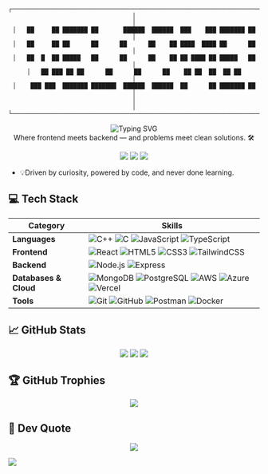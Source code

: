 <div align="center">

```
┌───────────────────────────────────────────────────────────────────────────────┐
│                                                                               │
│   ██     ██ ███████ ██       ██████  ██████  ███    ███ ███████ ██          │
│   ██     ██ ██      ██      ██      ██    ██ ████  ████ ██      ██          │
│   ██  █  ██ █████   ██      ██      ██    ██ ██ ████ ██ █████   ██          │
│   ██ ███ ██ ██      ██      ██      ██    ██ ██  ██  ██ ██                  │
│    ███ ███  ███████ ███████  ██████  ██████  ██      ██ ███████ ██          │
│                                                                               │
└───────────────────────────────────────────────────────────────────────────────┘
```

</div>
<div align="center">
  <img src="https://readme-typing-svg.herokuapp.com?font=Fira+Code&size=30&duration=4000&pause=1000&color=F5F5F5&background=00000000&center=true&vCenter=true&width=800&lines=Hey%2C+I'm+Vidhi+Singh+Parihar;Full+Stack+Developer+%7C+Tech+Explorer;Problem+Solver+%7C+Lifelong+Learner" alt="Typing SVG"/>
</div>

<div align="center">
  Where frontend meets backend — and problems meet clean solutions. 🛠️
</div>

<p align="center">
  <a href="https://www.linkedin.com/in/vidhi-singh-16bb32302"><img src="https://img.shields.io/badge/LinkedIn-%230077B5.svg?logo=linkedin&logoColor=white" /></a>
  <a href="mailto:vidhi.singh.parihar.2711@gmail.com"><img src="https://img.shields.io/badge/Email-D14836?logo=gmail&logoColor=white" /></a>
  <img src="https://komarev.com/ghpvc/?username=Vidhisingh-1&label=Profile%20views&color=0e75b6&style=flat" />
</p>

- 💡Driven by curiosity, powered by code, and never done learning.

## 💻 Tech Stack

| Category | Skills |
|----------|--------|
| **Languages** | ![C++](https://img.shields.io/badge/C%2B%2B-%2300599C.svg?style=for-the-badge&logo=c%2B%2B&logoColor=white) ![C](https://img.shields.io/badge/C-%2300599C.svg?style=for-the-badge&logo=c&logoColor=white) ![JavaScript](https://img.shields.io/badge/JavaScript-%23323330.svg?style=for-the-badge&logo=javascript&logoColor=%23F7DF1E) ![TypeScript](https://img.shields.io/badge/TypeScript-%23007ACC.svg?style=for-the-badge&logo=typescript&logoColor=white) |
| **Frontend** | ![React](https://img.shields.io/badge/React-%2320232a.svg?style=for-the-badge&logo=react&logoColor=%2361DAFB) ![HTML5](https://img.shields.io/badge/HTML5-%23E34F26.svg?style=for-the-badge&logo=html5&logoColor=white) ![CSS3](https://img.shields.io/badge/CSS3-%231572B6.svg?style=for-the-badge&logo=css3&logoColor=white) ![TailwindCSS](https://img.shields.io/badge/TailwindCSS-%2338B2AC.svg?style=for-the-badge&logo=tailwind-css&logoColor=white) |
| **Backend** | ![Node.js](https://img.shields.io/badge/Node.js-%23339933.svg?style=for-the-badge&logo=node.js&logoColor=white) ![Express](https://img.shields.io/badge/Express.js-%23000000.svg?style=for-the-badge&logo=express&logoColor=white) |
| **Databases & Cloud** | ![MongoDB](https://img.shields.io/badge/MongoDB-%2347A248.svg?style=for-the-badge&logo=mongodb&logoColor=white) ![PostgreSQL](https://img.shields.io/badge/PostgreSQL-%23336791.svg?style=for-the-badge&logo=postgresql&logoColor=white) ![AWS](https://img.shields.io/badge/AWS-%23FF9900.svg?style=for-the-badge&logo=amazon-aws&logoColor=white) ![Azure](https://img.shields.io/badge/Azure-%230072C6.svg?style=for-the-badge&logo=microsoftazure&logoColor=white) ![Vercel](https://img.shields.io/badge/Vercel-%23000000.svg?style=for-the-badge&logo=vercel&logoColor=white) |
| **Tools** | ![Git](https://img.shields.io/badge/Git-%23F05032.svg?style=for-the-badge&logo=git&logoColor=white) ![GitHub](https://img.shields.io/badge/GitHub-%23181717.svg?style=for-the-badge&logo=github&logoColor=white) ![Postman](https://img.shields.io/badge/Postman-%23FF6C37.svg?style=for-the-badge&logo=postman&logoColor=white) ![Docker](https://img.shields.io/badge/Docker-%232496ED.svg?style=for-the-badge&logo=docker&logoColor=white) |

## 📈 GitHub Stats

<p align="center">
  <img src="https://github-readme-stats.vercel.app/api?username=Vidhisingh-1&theme=dark&hide_border=false" />
  <img src="https://nirzak-streak-stats.vercel.app/?user=Vidhisingh-1&theme=dark&hide_border=false" />
  <img src="https://github-readme-stats.vercel.app/api/top-langs/?username=Vidhisingh-1&theme=dark&hide_border=false&layout=compact" />
</p>

## 🏆 GitHub Trophies

<p align="center">
  <img src="https://github-profile-trophy.vercel.app/?username=Vidhisingh-1&theme=radical&no-frame=false&no-bg=true&margin-w=4" />
</p>

## 💬 Dev Quote

<p align="center">
  <img src="https://quotes-github-readme.vercel.app/api?type=horizontal&theme=radical" />
</p>

[![](https://visitcount.itsvg.in/api?id=Vidhisingh-1&icon=0&color=0)](https://visitcount.itsvg.in)
